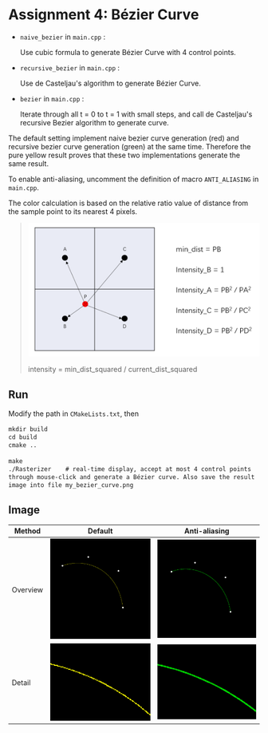 # Assignment 4: Bézier Curve

* `naive_bezier` in `main.cpp` :

  Use cubic formula to generate Bézier Curve with 4 control points. 
  
* `recursive_bezier` in `main.cpp` :

  Use de Casteljau's algorithm to generate Bézier Curve.
  
* `bezier` in `main.cpp` :

  Iterate through all t = 0 to t = 1 with small steps, and call de Casteljau's recursive Bezier algorithm to generate curve.



The default setting implement naive bezier curve generation (red) and recursive bezier curve generation (green) at the same time. Therefore the pure yellow result proves that these two implementations generate the same result. 



To enable anti-aliasing, uncomment the definition of macro `ANTI_ALIASING` in `main.cpp`.



The color calculation is based on the relative ratio value of distance from the sample point to its nearest 4 pixels.

> ![color_intensity](image/color_intensity.png)
>
> intensity = min_dist_squared / current_dist_squared



## Run

Modify the path in `CMakeLists.txt`, then

```shell
mkdir build
cd build
cmake ..

make
./Rasterizer	# real-time display, accept at most 4 control points through mouse-click and generate a Bézier curve. Also save the result image into file my_bezier_curve.png
```



## Image

| Method   | Default                                                      | Anti-aliasing                                                |
| -------- | ------------------------------------------------------------ | ------------------------------------------------------------ |
| Overview | ![bezier_curve_without_anti_aliasing](image/bezier_curve_without_anti_aliasing.png) | ![bezier_curve_with_anti_aliasing](image/bezier_curve_with_anti_aliasing.png) |
| Detail   | ![bezier_curve_without_anti_aliasing_detail](image/bezier_curve_without_anti_aliasing_detail.png) | ![bezier_curve_with_anti_aliasing_detail](image/bezier_curve_with_anti_aliasing_detail.png) |


